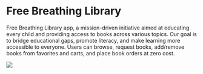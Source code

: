 <h1>Free Breathing Library</h1>
<p>Free Breathing Library app, a
                    mission-driven initiative aimed at educating every child and
                    providing access to books across various topics. Our goal is
                    to bridge educational gaps, promote literacy, and make
                    learning more accessible to everyone. Users can browse,
                    request books, add/remove books from favorites and carts,
                    and place book orders at zero cost.</p>
                    <div>
                      <img src="https://res.cloudinary.com/dzuydzr7l/image/upload/v1742837113/FREE_BREATHING_FRONT_IMAGE_zdqcrb.png" />
                    </div>
